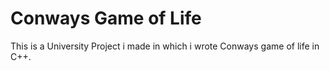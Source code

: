 # Conways Game of Life
This is a University Project i made in which i wrote Conways game of life in C++.